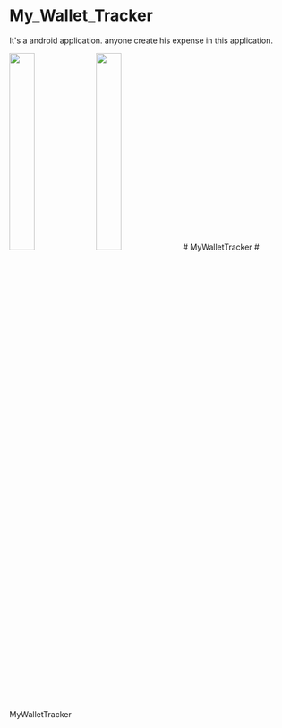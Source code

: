 # My_Wallet_Tracker
It's a android application. anyone create his expense in this application.

<img src="https://user-images.githubusercontent.com/74914169/217036014-a7a4885d-6bef-44ba-bbe6-612cdd49f466.png" width=30% height=30% > 
<img src="https://user-images.githubusercontent.com/74914169/217036017-0208ad66-2a8d-4c9d-a8cd-7f06eafc82bd.png" width=30% height=30% > 
# MyWalletTracker
# MyWalletTracker
